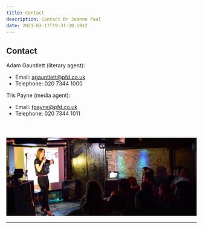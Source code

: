 ```yaml
---
title: Contact
description: Contact Dr Joanne Paul
date: 2021-03-17T19:31:20.591Z
---
```

## Contact

Adam Gauntlett (literary agent): 

* Email: [agauntlett@pfd.co.uk](mailto:agauntlett@pfd.co.uk) 
* Telephone: 020 7344 1000

Tris Payne (media agent): 

* Email: [tpayne@pfd.co.uk](mailto:tpayne@pfd.co.uk)
* Telephone: 020 7344 1011

<style type="text/css">@import url("https://assets.mlcdn.com/fonts.css?version=1667811");</style>

```

```

<div class="ml-form-recaptcha ml-validate-required" style="float: left;">
                <style type="text/css">
  .ml-form-recaptcha {
    margin-bottom: 20px;
  }

  .ml-form-recaptcha.ml-error iframe {
    border: solid 1px #ff0000;
  }

  @media screen and (max-width: 480px) {
    .ml-form-recaptcha {
      width: 220px!important
    }
    .g-recaptcha {
      transform: scale(0.78);
      -webkit-transform: scale(0.78);
      transform-origin: 0 0;
      -webkit-transform-origin: 0 0;
    }
  }
</style>

  <script src="https://www.google.com/recaptcha/api.js"></script>

  <div class="g-recaptcha" data-sitekey="6Lf1KHQUAAAAAFNKEX1hdSWCS3mRMv4FlFaNslaD"></div>
</div>

```

```

  <script>
    function ml_webform_success_2135543() {
      var $ = ml_jQuery || jQuery;
      $('.ml-subscribe-form-2135543 .row-success').show();
      $('.ml-subscribe-form-2135543 .row-form').hide();
    }
      </script>

```

```

<p align="center"><img src="img/quiz.webp" style={{"maxWidth" : "90%" }} /></p>

- - -